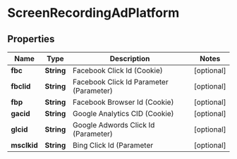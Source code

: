 
# ScreenRecordingAdPlatform

## Properties
Name | Type | Description | Notes
------------ | ------------- | ------------- | -------------
**fbc** | **String** | Facebook Click Id (Cookie) |  [optional]
**fbclid** | **String** | Facebook Click Id Parameter (Parameter) |  [optional]
**fbp** | **String** | Facebook Browser Id (Cookie) |  [optional]
**gacid** | **String** | Google Analytics CID (Cookie) |  [optional]
**glcid** | **String** | Google Adwords Click Id (Parameter) |  [optional]
**msclkid** | **String** | Bing Click Id (Parameter |  [optional]



